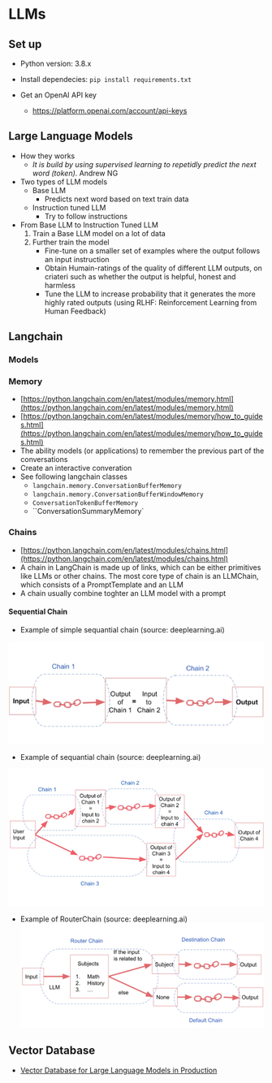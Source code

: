 # LLMs

## Set up

- Python version: 3.8.x
- Install dependecies: `pip install requirements.txt`

- Get an OpenAI API key
  - https://platform.openai.com/account/api-keys



## Large Language Models

- How they works
  - *It is build by using supervised learning to repetidly predict the next word (token)*. Andrew NG
- Two types of LLM models
  - Base LLM
    - Predicts next word based on text train data
  - Instruction tuned LLM
    - Try to follow instructions
- From Base LLM to Instruction Tuned LLM
  1. Train a Base LLM model on a lot of data
  2. Further train the model
     - Fine-tune on a smaller set of examples where the output follows an input instruction
     - Obtain Humain-ratings of the quality of different LLM outputs, on criateri such as whether the output is helpful, honest and harmless
     - Tune the LLM to increase probability that it generates the more highly rated outputs (using
    RLHF: Reinforcement Learning from Human Feedback)

## Langchain

### Models

### Memory

- [https://python.langchain.com/en/latest/modules/memory.html](https://python.langchain.com/en/latest/modules/memory.html)
- [https://python.langchain.com/en/latest/modules/memory/how_to_guides.html](https://python.langchain.com/en/latest/modules/memory/how_to_guides.html)
- The ability models (or applications) to remember the previous part of the conversations
- Create an interactive converation
- See following langchain classes
  - `langchain.memory.ConversationBufferMemory`
  - `langchain.memory.ConversationBufferWindowMemory`
  - `ConversationTokenBufferMemory`
  - ``ConversationSummaryMemory`


### Chains

- [https://python.langchain.com/en/latest/modules/chains.html](https://python.langchain.com/en/latest/modules/chains.html)
- A chain in LangChain is made up of links, which can be either primitives like LLMs or other chains. The most core type of chain is an LLMChain, which consists of a PromptTemplate and an LLM
- A chain usually combine toghter an LLM model with a prompt

#### Sequential Chain

- Example of simple sequantial chain (source: deeplearning.ai)

![Simple Sequanial Chain](/images/simpleSequantialChain.png)

- Example of sequantial chain (source: deeplearning.ai)

![Sequantial Chain](/images/sequantialChain.png)

- Example of RouterChain (source: deeplearning.ai)
![Routre Chain](/images/routerChain.png)


## Vector Database 

- [Vector Database for Large Language Models in Production](https://www.youtube.com/watch?v=9VgpXcfJYvw&ab_channel=MLOpsLearners)

